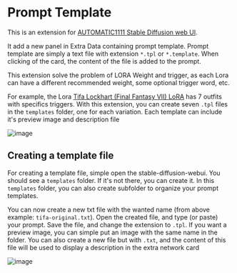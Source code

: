 # Prompt Template

This is an extension for [AUTOMATIC1111 Stable Diffusion web UI](https://github.com/AUTOMATIC1111/stable-diffusion-webui).

It add a new panel in Extra Data containing prompt template. Prompt template are simply a text file with extension `*.tpl` or `*.template`. When clicking of the card, the content of the file is added to the prompt.

This extension solve the problem of LORA Weight and trigger, as each Lora can have a different recommended weight, some optional trigger word, etc. 

For example, the Lora [Tifa Lockhart (Final Fantasy VII) LoRA](https://civitai.com/models/87167/tifa-lockhart-final-fantasy-vii-lora-or-7-outfits) has 7 outfits with specifics triggers. With this extension, you can create seven `.tpl` files in the `templates` folder, one for each variation. Each template can include it's preview image and description file

![image](https://i.imgur.com/BC9o487.png)

## Creating a template file

For creating a template file, simple open the stable-diffusion-webui. You should see a `templates` folder. If it's not there, you can create it. In this `templates` folder, you can also create subfolder to organize your prompt templates.

You can now create a new txt file with the wanted name (from above example: `tifa-original.txt`). Open the created file, and type (or paste) your prompt. Save the file, and change the extension to `.tpl`. If you want a preview image, you can simple put an image with the same name in the folder. You can also create a new file but with `.txt`, and the content of this file will be used to display a description in the extra network card

![image](https://i.imgur.com/uW9caVO.png)